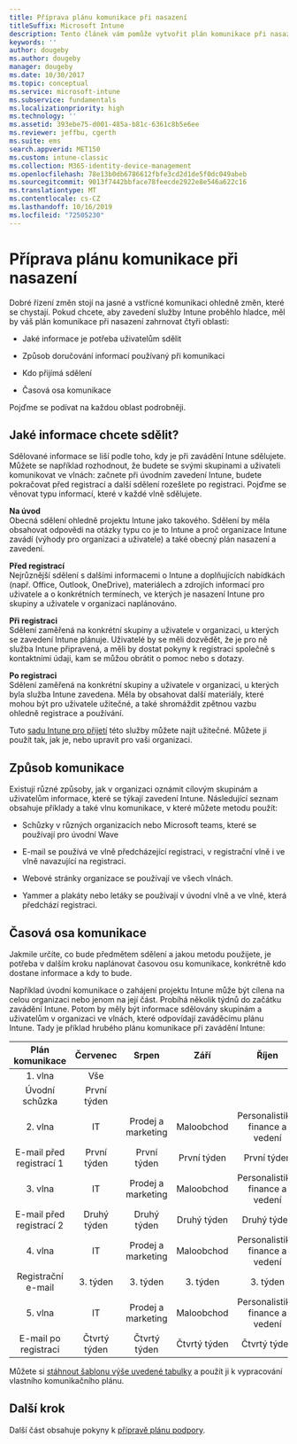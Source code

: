 ```yaml
---
title: Příprava plánu komunikace při nasazení
titleSuffix: Microsoft Intune
description: Tento článek vám pomůže vytvořit plán komunikace při nasazení služby Microsoft Intune.
keywords: ''
author: dougeby
ms.author: dougeby
manager: dougeby
ms.date: 10/30/2017
ms.topic: conceptual
ms.service: microsoft-intune
ms.subservice: fundamentals
ms.localizationpriority: high
ms.technology: ''
ms.assetid: 393ebe75-d001-485a-b81c-6361c8b5e6ee
ms.reviewer: jeffbu, cgerth
ms.suite: ems
search.appverid: MET150
ms.custom: intune-classic
ms.collection: M365-identity-device-management
ms.openlocfilehash: 78e13b0db6786612fbfe3cd2d1de5f0dc049abeb
ms.sourcegitcommit: 9013f7442bbface78feecde2922e8e546a622c16
ms.translationtype: MT
ms.contentlocale: cs-CZ
ms.lasthandoff: 10/16/2019
ms.locfileid: "72505230"
---
```

# <a name="develop-a-rollout-communication-plan"></a>Příprava plánu komunikace při nasazení

Dobré řízení změn stojí na jasné a vstřícné komunikaci ohledně změn, které se chystají. Pokud chcete, aby zavedení služby Intune proběhlo hladce, měl by váš plán komunikace při nasazení zahrnovat čtyři oblasti:

- Jaké informace je potřeba uživatelům sdělit

- Způsob doručování informací používaný při komunikaci

- Kdo přijímá sdělení

- Časová osa komunikace

Pojďme se podívat na každou oblast podrobněji.

## <a name="what-needs-to-be-communicated"></a>Jaké informace chcete sdělit?

Sdělované informace se liší podle toho, kdy je při zavádění Intune sdělujete. Můžete se například rozhodnout, že budete se svými skupinami a uživateli komunikovat ve vlnách: začnete při úvodním zavedení Intune, budete pokračovat před registrací a další sdělení rozešlete po registraci. Pojďme se věnovat typu informací, které v každé vlně sdělujete.

**Na úvod** <br/>Obecná sdělení ohledně projektu Intune jako takového. Sdělení by měla obsahovat odpovědi na otázky typu co je to Intune a proč organizace Intune zavádí (výhody pro organizaci a uživatele) a také obecný plán nasazení a zavedení.

**Před registrací**<br/> Nejrůznější sdělení s dalšími informacemi o Intune a doplňujících nabídkách (např. Office, Outlook, OneDrive), materiálech a zdrojích informací pro uživatele a o konkrétních termínech, ve kterých je nasazení Intune pro skupiny a uživatele v organizaci naplánováno.

**Při registraci**<br/> Sdělení zaměřená na konkrétní skupiny a uživatele v organizaci, u kterých se zavedení Intune plánuje. Uživatelé by se měli dozvědět, že je pro ně služba Intune připravená, a měli by dostat pokyny k registraci společně s kontaktními údaji, kam se můžou obrátit o pomoc nebo s dotazy.

**Po registraci**<br/> Sdělení zaměřená na konkrétní skupiny a uživatele v organizaci, u kterých byla služba Intune zavedena. Měla by obsahovat další materiály, které mohou být pro uživatele užitečné, a také shromáždit zpětnou vazbu ohledně registrace a používání.

Tuto [sadu Intune pro přijetí](https://aka.ms/IntuneAdoptionKit) této služby můžete najít užitečné. Můžete ji použít tak, jak je, nebo upravit pro vaši organizaci.

## <a name="communication-delivery-methods"></a>Způsob komunikace

Existují různé způsoby, jak v organizaci oznámit cílovým skupinám a uživatelům informace, které se týkají zavedení Intune. Následující seznam obsahuje příklady a také vlnu komunikace, v které můžete metodu použít:

- Schůzky v různých organizacích nebo Microsoft teams, které se používají pro úvodní Wave

- E-mail se používá ve vlně předcházející registraci, v registrační vlně i ve vlně navazující na registraci.

- Webové stránky organizace se používají ve všech vlnách.

- Yammer a plakáty nebo letáky se používají v úvodní vlně a ve vlně, která předchází registraci.

## <a name="communications-timeline"></a>Časová osa komunikace

Jakmile určíte, co bude předmětem sdělení a jakou metodu použijete, je potřeba v dalším kroku naplánovat časovou osu komunikace, konkrétně kdo dostane informace a kdy to bude.

Například úvodní komunikace o zahájení projektu Intune může být cílena na celou organizaci nebo jenom na její část. Probíhá několik týdnů do začátku zavádění Intune. Potom by měly být informace sdělovány skupinám a uživatelům v organizaci ve vlnách, které odpovídají zaváděcímu plánu Intune. Tady je příklad hrubého plánu komunikace při zavádění Intune:

  | **Plán komunikace** | **Červenec** | **Srpen** | **Září** | **Říjen** |
|:---:|:---:|:---:|:---:|:---:|
| 1\. vlna  | Vše |  |  |  |
| Úvodní schůzka | První týden |  |  |  |
| 2\. vlna | IT | Prodej a marketing | Maloobchod | Personalistika, finance a vedení |
| E-mail před registrací 1 | První týden | První týden | První týden | První týden |
| 3\. vlna | IT | Prodej a marketing | Maloobchod | Personalistika, finance a vedení |
| E-mail před registrací 2 | Druhý týden | Druhý týden | Druhý týden | Druhý týden |
| 4\. vlna | IT | Prodej a marketing | Maloobchod | Personalistika, finance a vedení |
| Registrační e-mail | 3\. týden | 3\. týden | 3\. týden | 3\. týden |
| 5\. vlna | IT | Prodej a marketing | Maloobchod | Personalistika, finance a vedení |
| E-mail po registraci | Čtvrtý týden | Čtvrtý týden | Čtvrtý týden | Čtvrtý týden |

Můžete si [stáhnout šablonu výše uvedené tabulky](https://gallery.technet.microsoft.com/Intune-deployment-planning-fae156c2?redir=0) a použít ji k vypracování vlastního komunikačního plánu.

## <a name="next-step"></a>Další krok

Další část obsahuje pokyny k [přípravě plánu podpory](planning-guide-support-plan.md).
